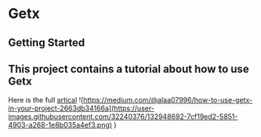 # Getx


## Getting Started

## This project contains a tutorial about how to use Getx 

Here is the full [artical](https://medium.com/@alaa07996/how-to-use-getx-in-your-project-2663db34166a)
![https://medium.com/@alaa07996/how-to-use-getx-in-your-project-2663db34166a](https://user-images.githubusercontent.com/32240376/132948692-7cf19ed2-5851-4903-a268-1e8b035a4ef3.png)
)

